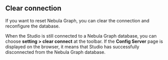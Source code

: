 ## Clear connection
<!--
On Nebula Graph Cloud Service, users cannot clear the connection.
-->
If you want to reset Nebula Graph, you can clear the connection and reconfigure the database.

When the Studio is still connected to a Nebula Graph database, you can choose **setting > clear connect** at the toolbar. If the **Config Server** page is displayed on the browser, it means that Studio has successfully disconnected from the Nebula Graph database.